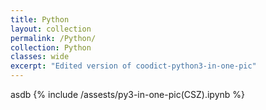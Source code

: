 ```yaml
---
title: Python
layout: collection
permalink: /Python/
collection: Python
classes: wide
excerpt: "Edited version of coodict-python3-in-one-pic"
---
```

asdb
{% include /assests/py3-in-one-pic(CSZ).ipynb %}
